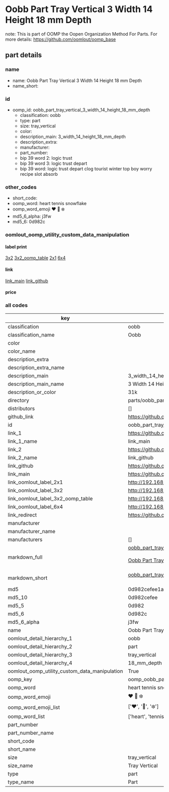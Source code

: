 # Oobb Part Tray Vertical 3 Width 14 Height 18 mm Depth  

note: This is part of OOMP the Oopen Organization Method For Parts. For more details: https://github.com/oomlout/oomp_base

##  part details
  







### name
* name: Oobb Part Tray Vertical 3 Width 14 Height 18 mm Depth
* name_short: 
### id
* oomp_id: oobb_part_tray_vertical_3_width_14_height_18_mm_depth
  * classification: oobb
  * type: part
  * size: tray_vertical
  * color: 
  * description_main: 3_width_14_height_18_mm_depth
  * description_extra: 
  * manufacturer: 
  * part_number: 
  * bip 39 word 2: logic trust
  * bip 39 word 3: logic trust depart
  * bip 39 word: logic trust depart clog tourist winter top boy worry recipe slot absorb

### other_codes
* short_code: 
* oomp_word: heart tennis snowflake
* oomp_word_emoji :heart: :tennis: :snowflake:
* md5_6_alpha: j3fw
* md5_6: 0d982c






### oomlout_oomp_utility_custom_data_manipulation
#### label print
[3x2](http://192.168.1.245:1112/?label=oomp%20j3fw)
[3x2_oomp_table](http://192.168.1.108:1112/?label=oomp%20j3fw)
[2x1](http://192.168.1.242:1112/?label=oomp%20j3fw)
[6x4](http://192.168.1.55:1112/?label=oomp%20j3fw)    

#### link

[link_main](https://github.com/oomlout/oomlout_oomp_version_1_messy/tree/main/parts/oobb_part_tray_vertical_3_width_14_height_18_mm_depth) [link_github](https://github.com/oomlout/oomlout_oomp_version_1_messy/tree/main/parts/oobb_part_tray_vertical_3_width_14_height_18_mm_depth)                             

#### price







### all codes 
| key | value |  
| --- | --- |  
| classification | oobb |  
| classification_name | Oobb |  
| color |  |  
| color_name |  |  
| description_extra |  |  
| description_extra_name |  |  
| description_main | 3_width_14_height_18_mm_depth |  
| description_main_name | 3 Width 14 Height 18 mm Depth |  
| description_or_color | 31k |  
| directory | parts/oobb_part_tray_vertical_3_width_14_height_18_mm_depth |  
| distributors | [] |  
| github_link | https://github.com/oomlout/oomlout_oomp_part_src/tree/main/parts/oobb_part_tray_vertical_3_width_14_height_18_mm_depth |  
| id | oobb_part_tray_vertical_3_width_14_height_18_mm_depth |  
| link_1 | https://github.com/oomlout/oomlout_oomp_version_1_messy/tree/main/parts/oobb_part_tray_vertical_3_width_14_height_18_mm_depth |  
| link_1_name | link_main |  
| link_2 | https://github.com/oomlout/oomlout_oomp_version_1_messy/tree/main/parts/oobb_part_tray_vertical_3_width_14_height_18_mm_depth |  
| link_2_name | link_github |  
| link_github | https://github.com/oomlout/oomlout_oomp_version_1_messy/tree/main/parts/oobb_part_tray_vertical_3_width_14_height_18_mm_depth |  
| link_main | https://github.com/oomlout/oomlout_oomp_version_1_messy/tree/main/parts/oobb_part_tray_vertical_3_width_14_height_18_mm_depth |  
| link_oomlout_label_2x1 | http://192.168.1.242:1112/?label=oomp%20j3fw |  
| link_oomlout_label_3x2 | http://192.168.1.245:1112/?label=oomp%20j3fw |  
| link_oomlout_label_3x2_oomp_table | http://192.168.1.108:1112/?label=oomp%20j3fw |  
| link_oomlout_label_6x4 | http://192.168.1.55:1112/?label=oomp%20j3fw |  
| link_redirect | https://github.com/oomlout/oomlout_oomp_version_1_messy/tree/main/parts/oobb_part_tray_vertical_3_width_14_height_18_mm_depth |  
| manufacturer |  |  
| manufacturer_name |  |  
| manufacturers | [] |  
| markdown_full | [oobb_part_tray_vertical_3_width_14_height_18_mm_depth](none)<br>[](none)<br>[Oobb Part Tray Vertical 3 Width 14 Height 18 Mm Depth](none)<br><br> |  
| markdown_short | [oobb_part_tray_vertical_3_width_14_height_18_mm_depth](none)<br><br> |  
| md5 | 0d982cefee1abc9ff072f2b875ba6c1c |  
| md5_10 | 0d982cefee |  
| md5_5 | 0d982 |  
| md5_6 | 0d982c |  
| md5_6_alpha | j3fw |  
| name | Oobb Part Tray Vertical 3 Width 14 Height 18 mm Depth |  
| oomlout_detail_hierarchy_1 | oobb |  
| oomlout_detail_hierarchy_2 | part |  
| oomlout_detail_hierarchy_3 | tray_vertical |  
| oomlout_detail_hierarchy_4 | 18_mm_depth |  
| oomlout_oomp_utility_custom_data_manipulation | True |  
| oomp_key | oomp_oobb_part_tray_vertical_3_width_14_height_18_mm_depth |  
| oomp_word | heart tennis snowflake |  
| oomp_word_emoji | :heart: :tennis: :snowflake: |  
| oomp_word_emoji_list | [':heart:', ':tennis:', ':snowflake:'] |  
| oomp_word_list | ['heart', 'tennis', 'snowflake'] |  
| part_number |  |  
| part_number_name |  |  
| short_code |  |  
| short_name |  |  
| size | tray_vertical |  
| size_name | Tray Vertical |  
| type | part |  
| type_name | Part |  
